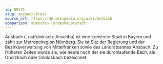 ```yaml
---
id: 09571
slug: ansbach-kreis
source_url: https://de.wikipedia.org/wiki/Ansbach
comparison: muenchen-landeshauptstadt
---
```


Ansbach (, ostfränkisch: Anschba) ist eine kreisfreie Stadt in Bayern und zählt zur Metropolregion Nürnberg. Sie ist Sitz der Regierung und der Bezirksverwaltung von Mittelfranken sowie des Landratsamtes Ansbach. Zu früheren Zeiten wurde sie, wie heute noch der sie durchlaufende Bach, als Onolzbach oder Onoldsbach bezeichnet.

